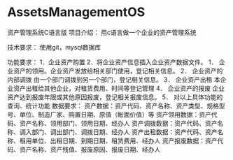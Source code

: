 # AssetsManagementOS
资产管理系统C语言版
项目介绍：
用c语言做一个企业的资产管理系统

技术要求：
使用git，mysql数据库

功能要求：
1．企业资产购置
2．将企业资产信息插入企业资产数据文件。
1．    企业资产的领用。企业资产发放给相关部门使用，登记相关信息。
2．    企业资产的内部调拨
     由一个部门调拨到另一个部门，登记相关信息。
3．    企业资产出租
     本企业资产出租给其他企业，对租赁费用、时间等登记管理
4．    企业资产的报废
     企业资产达到报废年限或其他原因报废，登记相关报废信息。
5．    对以上具体功能的查询、统计功能
数据要求：
资产数据：资产代码、资产名称、资产类型、规格型号、单位、制造厂家、购置日期、原值（帐面价值）等
资产领用数据：资产代码、资产名称、领用部门、领用日期、经办人
资产调拨数据：资产代码、资产名称、调入部门、调出部门、调拨日期、经办人
资产出租数据：资产代码、资产名称、租用单位、出租日期、到期日期、租赁费用、经办人
资产报废数据：资产代码、资产名称、资产残值、报废原因、报废日期、经办人
